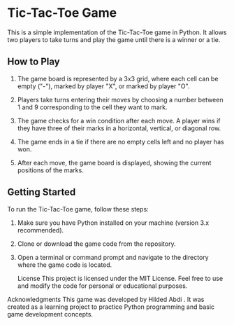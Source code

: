 # Tic-Tac-Toe Game

This is a simple implementation of the Tic-Tac-Toe game in Python. It allows two players to take turns and play the game until there is a winner or a tie.

## How to Play

1. The game board is represented by a 3x3 grid, where each cell can be empty ("-"), marked by player "X", or marked by player "O".

2. Players take turns entering their moves by choosing a number between 1 and 9 corresponding to the cell they want to mark.

3. The game checks for a win condition after each move. A player wins if they have three of their marks in a horizontal, vertical, or diagonal row.

4. The game ends in a tie if there are no empty cells left and no player has won.

5. After each move, the game board is displayed, showing the current positions of the marks.

## Getting Started

To run the Tic-Tac-Toe game, follow these steps:

1. Make sure you have Python installed on your machine (version 3.x recommended).
2. Clone or download the game code from the repository.
3. Open a terminal or command prompt and navigate to the directory where the game code is located.

   License
This project is licensed under the MIT License. Feel free to use and modify the code for personal or educational purposes.

Acknowledgments
This game was developed by Hilded Abdi . It was created as a learning project to practice Python programming and basic game development concepts.
